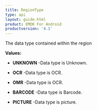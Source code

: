 ```yaml
---
title: RegionType
type: api
layout: guide.html
product: EMDK For Android
productversion: '4.1'
---
```



The data type contained within the region

**Values:**

* **UNKNOWN** -Data type is Unknown.

* **OCR** -Data type is OCR.

* **OMR** -Data type is OCR.

* **BARCODE** -Data type is Barcode.

* **PICTURE** -Data type is picture.












